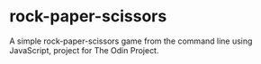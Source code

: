 # rock-paper-scissors
A simple rock-paper-scissors game from the command line using JavaScript, project for The Odin Project. 
